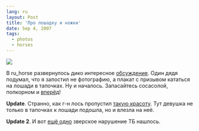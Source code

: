 ```yaml
---
lang: ru
layout: Post
title: 'Про лошадку и ножки'
date: Sep 4, 2007
tags:
  - photos
  - horses
---
```


![](/images/blog/lg-797971-582.jpg)

В ru_horse развернулось дико интересное [обсуждение](http://community.livejournal.com/ru_horse/490982.html). Один дядя подумал, что я запостил не фотографию, а плакат с призывом кататься на лошади в тапочках. Ну и началось. Запасайтесь сосасолой, попкорном и [вперёд](http://community.livejournal.com/ru_horse/490982.html)!

**Update**. Странно, как г-н лось пропустил [такую красоту](http://community.livejournal.com/ru_horse/489974.html). Тут девушка не только в тапочках к лошади подошла, но и влезла на неё.

**Update 2**. И вот [ещё одно](http://www.bibliotekar.ru/kPetrovVodkin/4.htm) зверское нарушение ТБ нашлось.
